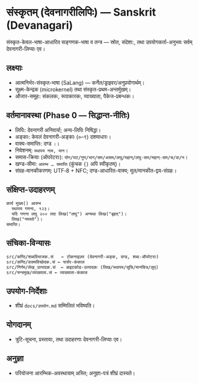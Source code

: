 # संस्कृतम् (देवनागरीलिपिः) — Sanskrit (Devanagari)

संस्कृत-केवल-भाषा-आधारित सङ्गणक-भाषा व तन्त्र — स्रोत, संदेशा:, तथा उपयोगकर्ता-अनुभवः सर्वम् देवनागरी-लिप्याः एव।

## लक्ष्याः
- आत्मनिर्भर-संस्कृत-भाषा (SaLang) — कर्नेल/ड्राइवर/अनुप्रयोगार्थम्।
- सूक्ष्म-केन्द्रक (microkernel) तथा संस्कृत-प्रथम-अन्तर्मुखम्।
- औजार-समूहः: संकलकः, रूपाकारकः, व्याख्याता, पैकेज-प्रबन्धकः।

## वर्तमानावस्था (Phase 0 — सिद्धान्त-नीतिः)
- लिपिः: देवनागरी अनिवार्या; अन्य-लिपिः निषिद्धा।
- अङ्काः: केवलं देवनागरी-अङ्काः (०–९) दशमाधारः।
- वाक्य-समाप्तिः: दण्ड `।`।
- निवेशनम्: `स्थापय नाम, मान`।
- समास-क्रियाः (ऑपरेटराः): `योग/घट/गुण/भाग/सम/असम/लघु/महान्/लघु-सम/महान्-सम/च/वा/न`।
- खण्ड-सीमा: `आरम्भ … समाप्ति` (कुंचक `{}` अपि स्वीकृतम्)।
- संग्रह-मानकीकरणम्: UTF‑8 + NFC; दण्ड-आधारित-वाक्य; मूल/मानकीत-द्वय-संग्रहः।

## संक्षिप्त-उदाहरणम्
```
कार्य मुख्य() आरम्भ
  स्थापय गणना, १२३।
  यदि गणना लघु २०० तदा लिख("लघु") अन्यथा लिख("बृहत्")।
  लिख("नमस्ते")।
समाप्ति।
```

## संचिका-विन्यासः
```
src/कण्ठि/शब्दविभाजक.सं   ← टोकनाइज़र (देवनागरी-अङ्क, दण्ड, शब्द-ऑपरेटराः)
src/कण्ठि/वाक्यविच्छेदक.सं ← पार्सर-कंकाल
src/निर्गम/लेख_उत्पादक.सं  ← बाइटकोड-उत्पादकः (लिख/स्थापय/सूचि/मानचित्र/लूप्)
src/यन्त्रमुख/व्याख्याता.सं ← व्याख्याता-कंकाल
```

## उपयोग-निर्देशाः
- शीघ्रं `docs/उपयोग.md` सम्मिलितं भविष्यति।

## योगदानम्
- त्रुटि-सूचना, प्रस्तावाः, तथा उदाहरणाः देवनागरी-लिप्याः एव।

## अनुज्ञा
- परियोजना आरम्भिक-अवस्थायाम् अस्ति; अनुज्ञा-पत्रं शीघ्रं दास्यते।
